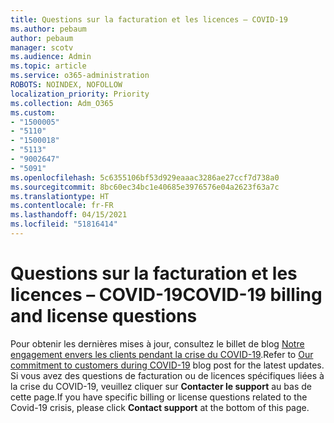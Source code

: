 ```yaml
---
title: Questions sur la facturation et les licences – COVID-19
ms.author: pebaum
author: pebaum
manager: scotv
ms.audience: Admin
ms.topic: article
ms.service: o365-administration
ROBOTS: NOINDEX, NOFOLLOW
localization_priority: Priority
ms.collection: Adm_O365
ms.custom:
- "1500005"
- "5110"
- "1500018"
- "5113"
- "9002647"
- "5091"
ms.openlocfilehash: 5c6355106bf53d929eaaac3286ae27ccf7d738a0
ms.sourcegitcommit: 8bc60ec34bc1e40685e3976576e04a2623f63a7c
ms.translationtype: HT
ms.contentlocale: fr-FR
ms.lasthandoff: 04/15/2021
ms.locfileid: "51816414"
---
```

# <a name="covid-19-billing-and-license-questions"></a><span data-ttu-id="3384d-102">Questions sur la facturation et les licences – COVID-19</span><span class="sxs-lookup"><span data-stu-id="3384d-102">COVID-19 billing and license questions</span></span>

<span data-ttu-id="3384d-103">Pour obtenir les dernières mises à jour, consultez le billet de blog [Notre engagement envers les clients pendant la crise du COVID-19](https://www.microsoft.com/microsoft-365/blog/2020/03/05/our-commitment-to-customers-during-covid-19/).</span><span class="sxs-lookup"><span data-stu-id="3384d-103">Refer to [Our commitment to customers during COVID-19](https://www.microsoft.com/microsoft-365/blog/2020/03/05/our-commitment-to-customers-during-covid-19/) blog post for the latest updates.</span></span>  <span data-ttu-id="3384d-104">Si vous avez des questions de facturation ou de licences spécifiques liées à la crise du COVID-19, veuillez cliquer sur **Contacter le support** au bas de cette page.</span><span class="sxs-lookup"><span data-stu-id="3384d-104">If you have specific billing or license questions related to the Covid-19 crisis, please click **Contact support** at the bottom of this page.</span></span>
